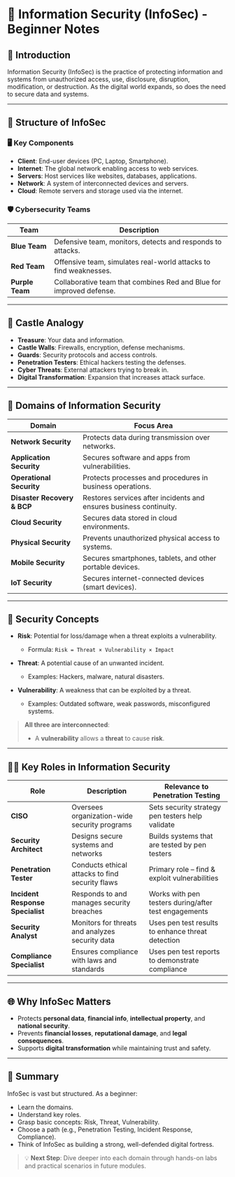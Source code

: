 # 📘 Information Security (InfoSec) - Beginner Notes

## 🧭 Introduction

Information Security (InfoSec) is the practice of protecting information and systems from unauthorized access, use, disclosure, disruption, modification, or destruction. As the digital world expands, so does the need to secure data and systems.

---

## 🧱 Structure of InfoSec

### 🖥️ Key Components

- **Client**: End-user devices (PC, Laptop, Smartphone).
- **Internet**: The global network enabling access to web services.
- **Servers**: Host services like websites, databases, applications.
- **Network**: A system of interconnected devices and servers.
- **Cloud**: Remote servers and storage used via the internet.

### 🛡️ Cybersecurity Teams

| Team         | Description                                                                 |
|--------------|-----------------------------------------------------------------------------|
| **Blue Team** | Defensive team, monitors, detects and responds to attacks.                  |
| **Red Team**  | Offensive team, simulates real-world attacks to find weaknesses.            |
| **Purple Team** | Collaborative team that combines Red and Blue for improved defense.        |

---

## 🏰 Castle Analogy

- **Treasure**: Your data and information.
- **Castle Walls**: Firewalls, encryption, defense mechanisms.
- **Guards**: Security protocols and access controls.
- **Penetration Testers**: Ethical hackers testing the defenses.
- **Cyber Threats**: External attackers trying to break in.
- **Digital Transformation**: Expansion that increases attack surface.

---

## 🔐 Domains of Information Security

| Domain                         | Focus Area                                                       |
|-------------------------------|-------------------------------------------------------------------|
| **Network Security**          | Protects data during transmission over networks.                  |
| **Application Security**      | Secures software and apps from vulnerabilities.                   |
| **Operational Security**      | Protects processes and procedures in business operations.         |
| **Disaster Recovery & BCP**   | Restores services after incidents and ensures business continuity.|
| **Cloud Security**            | Secures data stored in cloud environments.                        |
| **Physical Security**         | Prevents unauthorized physical access to systems.                 |
| **Mobile Security**           | Secures smartphones, tablets, and other portable devices.         |
| **IoT Security**              | Secures internet-connected devices (smart devices).               |

---

## 🧠 Security Concepts

- **Risk**: Potential for loss/damage when a threat exploits a vulnerability.
  - Formula: `Risk = Threat × Vulnerability × Impact`

- **Threat**: A potential cause of an unwanted incident.
  - Examples: Hackers, malware, natural disasters.

- **Vulnerability**: A weakness that can be exploited by a threat.
  - Examples: Outdated software, weak passwords, misconfigured systems.

> **All three are interconnected**:
> - A **vulnerability** allows a **threat** to cause **risk**.

---

## 🧑‍💼 Key Roles in Information Security

| Role                         | Description                                               | Relevance to Penetration Testing                    |
|------------------------------|-----------------------------------------------------------|-----------------------------------------------------|
| **CISO**                     | Oversees organization-wide security programs              | Sets security strategy pen testers help validate    |
| **Security Architect**       | Designs secure systems and networks                       | Builds systems that are tested by pen testers       |
| **Penetration Tester**       | Conducts ethical attacks to find security flaws           | Primary role – find & exploit vulnerabilities       |
| **Incident Response Specialist** | Responds to and manages security breaches                 | Works with pen testers during/after test engagements|
| **Security Analyst**         | Monitors for threats and analyzes security data           | Uses pen test results to enhance threat detection   |
| **Compliance Specialist**    | Ensures compliance with laws and standards                | Uses pen test reports to demonstrate compliance     |

---

## 🌐 Why InfoSec Matters

- Protects **personal data**, **financial info**, **intellectual property**, and **national security**.
- Prevents **financial losses**, **reputational damage**, and **legal consequences**.
- Supports **digital transformation** while maintaining trust and safety.

---

## 📌 Summary

InfoSec is vast but structured. As a beginner:
- Learn the domains.
- Understand key roles.
- Grasp basic concepts: Risk, Threat, Vulnerability.
- Choose a path (e.g., Penetration Testing, Incident Response, Compliance).
- Think of InfoSec as building a strong, well-defended digital fortress.

> 💡 **Next Step**: Dive deeper into each domain through hands-on labs and practical scenarios in future modules.

